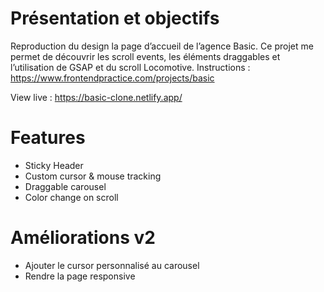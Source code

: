 # Présentation et objectifs
Reproduction du design la page d’accueil de l’agence Basic. Ce projet me permet de découvrir les scroll events, les éléments draggables et l’utilisation de GSAP et du scroll Locomotive.
Instructions : https://www.frontendpractice.com/projects/basic

View live : https://basic-clone.netlify.app/

# Features
- Sticky Header
- Custom cursor & mouse tracking
- Draggable carousel
- Color change on scroll

# Améliorations v2
- Ajouter le cursor personnalisé au carousel
- Rendre la page responsive


